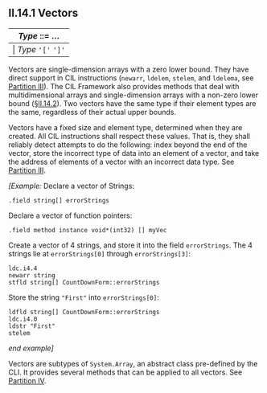 ## II.14.1 Vectors

 | _Type_ ::= &hellip;
 | ----
 | \| _Type_ `'['` `']'`

Vectors are single-dimension arrays with a zero lower bound. They have direct support in CIL instructions (`newarr`, `ldelem`, `stelem`, and `ldelema`, see [Partition III](#todo-missing-hyperlink)). The CIL Framework also provides methods that deal with multidimensional arrays and single-dimension arrays with a non-zero lower bound (§[II.14.2](ii.14.2-arrays.md)). Two vectors have the same type if their element types are the same, regardless of their actual upper bounds.

Vectors have a fixed size and element type, determined when they are created.  All CIL instructions shall respect these values. That is, they shall reliably detect attempts to do the following: index beyond the end of the vector, store the incorrect type of data into an element of a vector, and take the address of elements of a vector with an incorrect data type. See [Partition III](#todo-missing-hyperlink).

_[Example:_ Declare a vector of Strings:

 ```ilasm
 .field string[] errorStrings
 ```

Declare a vector of function pointers:

 ```ilasm
 .field method instance void*(int32) [] myVec
 ```

Create a vector of 4 strings, and store it into the field `errorStrings`. The 4 strings lie at `errorStrings[0]` through `errorStrings[3]`:

 ```ilasm
 ldc.i4.4
 newarr string
 stfld string[] CountDownForm::errorStrings
 ```

Store the string `"First"` into `errorStrings[0]`:

 ```ilasm
 ldfld string[] CountDownForm::errorStrings
 ldc.i4.0
 ldstr "First"
 stelem
 ```

_end example]_

Vectors are subtypes of `System.Array`, an abstract class pre-defined by the CLI. It provides several methods that can be applied to all vectors. See [Partition IV](#todo-missing-hyperlink).

